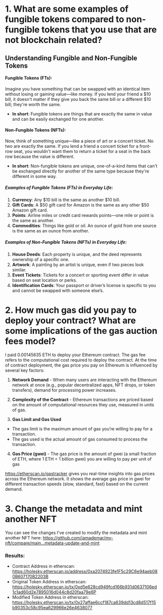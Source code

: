 
# 1. What are some examples of fungible tokens compared to non-fungible tokens that you use that are not blockchain related?

## Understanding Fungible and Non-Fungible Tokens

#### **Fungible Tokens (FTs):**
Imagine you have something that can be swapped with an identical item without losing or gaining value—like money. If you lend your friend a $10 bill, it doesn't matter if they give you back the same bill or a different $10 bill; they're worth the same.

- **In short**: Fungible tokens are things that are exactly the same in value and can be easily exchanged for one another.

#### **Non-Fungible Tokens (NFTs):**
Now, think of something unique—like a piece of art or a concert ticket. No two are exactly the same. If you lend a friend a concert ticket for a front-row seat, you wouldn't want them to return a ticket for a seat in the back row because the value is different.

- **In short**: Non-fungible tokens are unique, one-of-a-kind items that can't be exchanged directly for another of the same type because they're different in some way.

##### Examples of Fungible Tokens (FTs) in Everyday Life:
1. **Currency**: Any $10 bill is the same as another $10 bill.
2. **Gift Cards**: A $50 gift card for Amazon is the same as any other $50 Amazon gift card.
3. **Points**: Airline miles or credit card rewards points—one mile or point is the same as another.
4. **Commodities**: Things like gold or oil. An ounce of gold from one source is the same as an ounce from another.

##### Examples of Non-Fungible Tokens (NFTs) in Everyday Life:
1. **House Deeds**: Each property is unique, and the deed represents ownership of a specific one.
2. **Artwork**: A painting by an artist is unique, even if two pieces look similar.
3. **Event Tickets**: Tickets for a concert or sporting event differ in value based on seat location or perks.
4. **Identification Cards**: Your passport or driver’s license is specific to you and cannot be swapped with someone else’s.

# 2. How much gas did you pay to deploy your contract? What are some implications of the gas auction fees model?

I paid 0.00145635 ETH to deploy your Ethereum contract. The gas fee refers to the computational cost required to deploy the contract. At the time of contract deployment, the gas price you pay on Ethereum is influenced by several key factors:

1) **Network Demand** - When many users are interacting with the Ethereum network at once (e.g., popular decentralized apps, NFT drops, or token transfers), demand for processing power increases.

2) **Complexity of the Contract** - Ethereum transactions are priced based on the amount of computational resources they use, measured in units of gas. 

3) **Gas Limit and Gas Used**
  - The gas limit is the maximum amount of gas you’re willing to pay for a transaction.
  - The gas used is the actual amount of gas consumed to process the transaction.

4) **Gas Price (gwei)** - The gas price is the amount of gwei (a small fraction of ETH, where 1 ETH = 1 billion gwei) you are willing to pay per unit of gas

https://etherscan.io/gastracker gives you real-time insights into gas prices across the Ethereum network. It shows the average gas price in gwei for different transaction speeds (slow, standard, fast) based on the current demand.


# 3. Change the metadata and mint another NFT 

You can see the changes I've created to modify the metadata and mint another NFT here:
https://github.com/iamademar/my-nft/compare/main...metadata-update-and-mint

### Results:
- Contract Address in etherscan: https://holesky.etherscan.io/address/0xa2074923fe1F5c29C6e94aeb080B607170B2203B
- Original Token Address in etherscan: https://holesky.etherscan.io/tx/0xd5e628cd949fcd166b931d0637106ed1c1ad60d2e7895016d044c8d20faa79e6P
- Modified Token Address in etherscan: https://holesky.etherscan.io/tx/0x27affae6ccf187ca639dd13cd8d517f15b90353c58c95ea629966e26e4638077